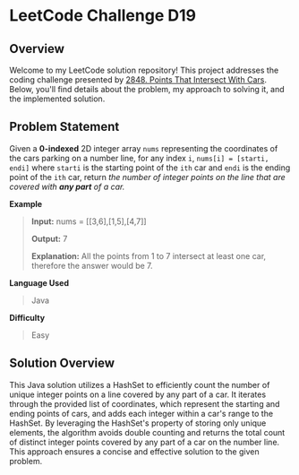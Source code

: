 
# LeetCode Challenge D19

## Overview

Welcome to my LeetCode solution repository! This project addresses the coding challenge presented by [2848.  Points That Intersect With Cars](https://leetcode.com/problems/points-that-intersect-with-cars/). Below, you'll find details about the problem, my approach to solving it, and the implemented solution.

## Problem Statement
Given a  **0-indexed**  2D integer array  `nums`  representing the coordinates of the cars parking on a number line, for any index  `i`,  `nums[i] = [starti, endi]`  where  `starti`  is the starting point of the  `ith`  car and  `endi`  is the ending point of the  `ith`  car,  return  _the number of integer points on the line that are covered with  **any part**  of a car._

**Example**
>**Input:** nums = [[3,6],[1,5],[4,7]]
>
>**Output:** 7
>
>**Explanation:** All the points from 1 to 7 intersect at least one car, therefore the answer would be 7.

**Language Used**
> Java

**Difficulty**
> Easy

## Solution Overview

This Java solution utilizes a HashSet to efficiently count the number of unique integer points on a line covered by any part of a car. It iterates through the provided list of coordinates, which represent the starting and ending points of cars, and adds each integer within a car's range to the HashSet. By leveraging the HashSet's property of storing only unique elements, the algorithm avoids double counting and returns the total count of distinct integer points covered by any part of a car on the number line. This approach ensures a concise and effective solution to the given problem.
